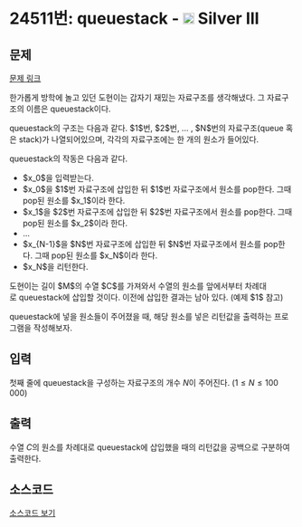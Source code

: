 # 24511번: queuestack - <img src="https://static.solved.ac/tier_small/8.svg" style="height:20px" /> Silver III

<!-- performance -->

<!-- 문제 제출 후 깃허브에 푸시를 했을 때 제출한 코드의 성능이 입력될 공간입니다.-->

<!-- end -->

## 문제

[문제 링크](https://boj.kr/24511)


<p>한가롭게 방학에 놀고 있던 도현이는 갑자기 재밌는 자료구조를 생각해냈다. 그 자료구조의 이름은 queuestack이다.</p>

<p>queuestack의 구조는 다음과 같다.&nbsp;$1$번, $2$번, ... , $N$번의 자료구조(queue 혹은 stack)가&nbsp;나열되어있으며, 각각의 자료구조에는 한 개의 원소가 들어있다.</p>

<p>queuestack의 작동은 다음과 같다.</p>

<ul>
<li>$x_0$을 입력받는다.</li>
<li>$x_0$을 $1$번 자료구조에 삽입한 뒤 $1$번 자료구조에서 원소를 pop한다. 그때 pop된 원소를 $x_1$이라&nbsp;한다.</li>
<li>$x_1$을&nbsp;$2$번 자료구조에 삽입한 뒤 $2$번 자료구조에서 원소를 pop한다.&nbsp;그때 pop된 원소를 $x_2$이라&nbsp;한다.</li>
<li>...</li>
<li>$x_{N-1}$을&nbsp;$N$번 자료구조에 삽입한 뒤 $N$번 자료구조에서 원소를 pop한다. 그때 pop된 원소를 $x_N$이라&nbsp;한다.</li>
<li>$x_N$을&nbsp;리턴한다.</li>
</ul>

<p>도현이는 길이 $M$의 수열 $C$를 가져와서 수열의 원소를 앞에서부터 차례대로&nbsp;queuestack에 삽입할 것이다. 이전에 삽입한 결과는 남아 있다. (예제 $1$ 참고)</p>

<p>queuestack에 넣을 원소들이 주어졌을 때, 해당 원소를 넣은 리턴값을 출력하는 프로그램을 작성해보자.</p>



## 입력

첫째 줄에 queuestack을 구성하는 자료구조의 개수 $N$이 주어진다. ($1 \leq N \leq 100\,000$)

## 출력

수열 $C$의 원소를 차례대로 queuestack에 삽입했을 때의&nbsp;리턴값을 공백으로 구분하여 출력한다.

## 소스코드

[소스코드 보기](queuestack.cpp)
